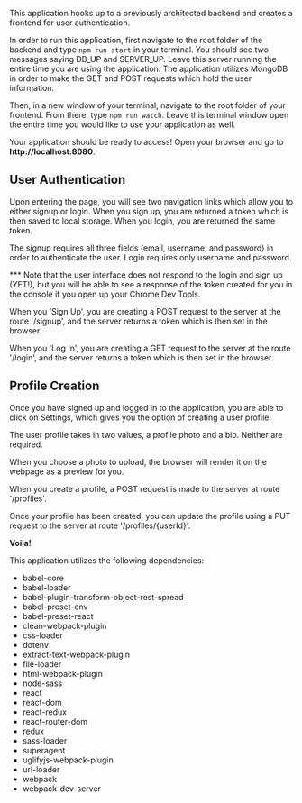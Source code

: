 This application hooks up to a previously architected backend and creates a frontend for user authentication.

In order to run this application, first navigate to the root folder of the backend and type ```npm run start``` in your terminal. You should see two messages saying DB_UP and SERVER_UP. Leave this server running the entire time you are using the application. The application utilizes MongoDB in order to make the GET and POST requests which hold the user information.

Then, in a new window of your terminal, navigate to the root folder of your frontend. From there, type ```npm run watch```. Leave this terminal window open the entire time you would like to use your application as well. 

Your application should be ready to access! Open your browser and go to __http://localhost:8080__.

## User Authentication

Upon entering the page, you will see two navigation links which allow you to either signup or login. When you sign up, you are returned a token which is then saved to local storage. When you login, you are returned the same token.

The signup requires all three fields (email, username, and password) in order to authenticate the user. Login requires only username and password.

*** Note that the user interface does not respond to the login and sign up (YET!), but you will be able to see a response of the token created for you in the console if you open up your Chrome Dev Tools.

When you 'Sign Up', you are creating a POST request to the server at the route '/signup', and the server returns a token which is then set in the browser.

When you 'Log In', you are creating a GET request to the server at the route '/login', and the server returns a token which is then set in the browser.

## Profile Creation

Once you have signed up and logged in to the application, you are able to click on Settings, which gives you the option of creating a user profile.

The user profile takes in two values, a profile photo and a bio. Neither are required.

When you choose a photo to upload, the browser will render it on the webpage as a preview for you. 

When you create a profile, a POST request is made to the server at route '/profiles'.

Once your profile has been created, you can update the profile using a PUT request to the server at route '/profiles/{userId}'.

**Voila!**

This application utilizes the following dependencies:
- babel-core
- babel-loader
- babel-plugin-transform-object-rest-spread
- babel-preset-env
- babel-preset-react
- clean-webpack-plugin
- css-loader
- dotenv
- extract-text-webpack-plugin
- file-loader
- html-webpack-plugin
- node-sass
- react
- react-dom
- react-redux
- react-router-dom
- redux
- sass-loader
- superagent
- uglifyjs-webpack-plugin
- url-loader
- webpack
- webpack-dev-server